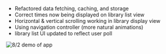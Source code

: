 * Refactored data fetching, caching, and storage
* Correct times now being displayed on library list view
* Horizontal & vertical scrolling working in library display view
* Using navigation controller (more natural animations)
* library list UI updated to reflect user poll

![ 8/2 demo of app](./Demos/3.gif)